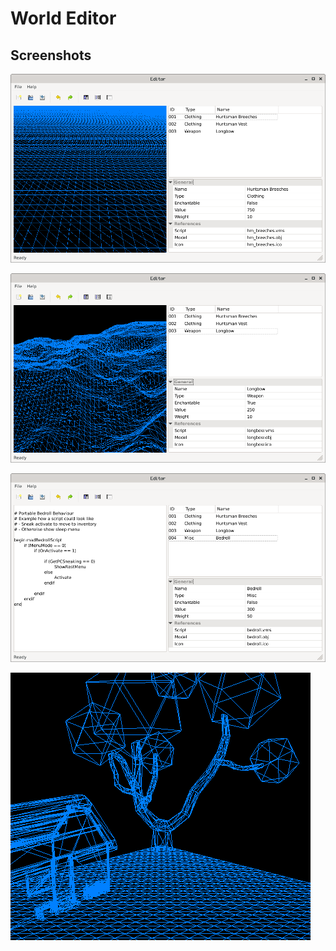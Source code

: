 # World Editor

## Screenshots

![Flat Terrain](/docs/screenshots/screenshot-1.png?raw=true)

![Heightmap Import](/docs/screenshots/screenshot-2.png?raw=true)

![Script Editor](/docs/screenshots/screenshot-3.png?raw=true)

![Mesh Testing](/docs/screenshots/screenshot-4.png?raw=true)
